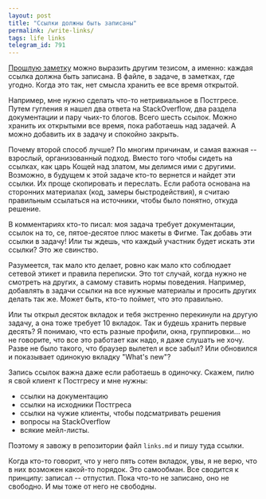 ```yaml
---
layout: post
title: "Ссылки должны быть записаны"
permalink: /write-links/
tags: life links
telegram_id: 791
---
```


[Прошлую заметку](/tabs-and-bookmarks/) можно выразить другим тезисом, а именно:
каждая ссылка должна быть записана. В файле, в задаче, в заметках, где
угодно. Когда это так, нет смысла хранить ее все время открытой.

Например, мне нужно сделать что-то нетривиальное в Постгресе. Путем гугления я
нашел два ответа на StackOverflow, два раздела документации и пару чьих-то
блогов. Всего шесть ссылок. Можно хранить их открытыми все время, пока работаешь
над задачей. А можно добавить их в задачу и спокойно закрыть.

Почему второй способ лучше? По многим причинам, и самая важная -- взрослый,
организованный подход. Вместо того чтобы сидеть на ссылках, как царь Кощей над
златом, мы делимся ими с другими. Возможно, в будущем к этой задаче кто-то
вернется и найдет эти ссылки. Их проще скопировать и переслать. Если работа
основана на сторонних материалах (код, замеры быстродействия), я считаю
правильным ссылаться на источники, чтобы было понятно, откуда решение.

В комментариях кто-то писал: моя задача требует документации, ссылок на то, се,
пятое-десятое плюс макеты в Фигме. Так добавь эти ссылки в задачу! Или ты ждешь,
что каждый участник будет искать эти ссылки? Это же свинство.

Разумеется, так мало кто делает, ровно как мало кто соблюдает сетевой этикет и
правила переписки. Это тот случай, когда нужно не смотреть на других, а самому
ставить нормы поведения. Например, добавлять в задачи ссылки на все нужные
материалы и просить других делать так же. Может быть, кто-то поймет, что это
правильно.

Или ты открыл десяток вкладок и тебя экстренно перекинули на другую задачу, а
она тоже требует 10 вкладок. Так и будешь хранить первые десять? Я понимаю, что
есть разные профили, окна, группировки... но не говорите, что все это работает
как надо, я даже слушать не хочу. Разве не было такого, что браузер вылетел и
все забыл? Или обновился и показывает одинокую вкладку "What's new"?

Запись ссылок важна даже если работаешь в одиночку. Скажем, пилю я свой клиент к
Постгресу и мне нужны:

- ссылки на документацию
- ссылки на исходники Постгреса
- ссылки на чужие клиенты, чтобы подсматривать решения
- вопросы на StackOverflow
- всякие мейл-листы.

Поэтому я завожу в репозитории файл `links.md` и пишу туда ссылки.

Когда кто-то говорит, что у него пять сотен вкладок, увы, я не верю, что в них
возможен какой-то порядок. Это самообман. Все сводится к принципу: записал --
отпустил. Пока что-то не записано, оно не свободно. И мы тоже от него не
свободны.
